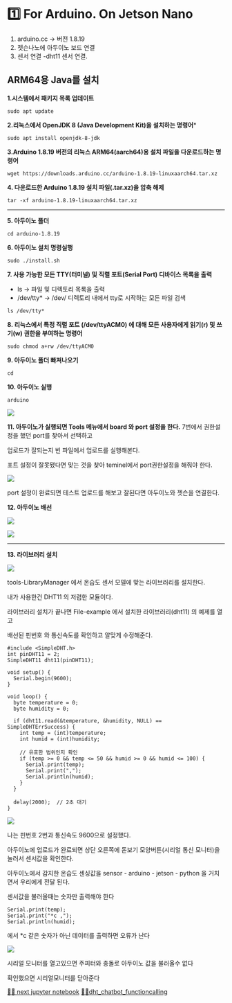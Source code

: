# 1️⃣ For Arduino. On Jetson Nano

1. arduino.cc   ->  버전 1.8.19
2. 젯슨나노에 아두이노 보드 연결
3. 센서 연결 -dht11 센서 연결. 

## ARM64용 Java를 설치

**1.시스템에서 패키지 목록 업데이트**

```sudo apt update```


**2.리눅스에서 OpenJDK 8 (Java Development Kit)을 설치하는 명령어***

```sudo apt install openjdk-8-jdk```


**3.Arduino 1.8.19 버전의 리눅스 ARM64(aarch64)용 설치 파일을 다운로드하는 명령어**

```wget https://downloads.arduino.cc/arduino-1.8.19-linuxaarch64.tar.xz```


**4. 다운로드한 Arduino 1.8.19 설치 파일(.tar.xz)을 압축 해제**

```tar -xf arduino-1.8.19-linuxaarch64.tar.xz```

---

**5. 아두이노 폴더**

```cd arduino-1.8.19```


**6. 아두이노 설치 명령실행**

```sudo ./install.sh```


**7.  사용 가능한 모든 TTY(터미널) 및 직렬 포트(Serial Port) 디바이스 목록을 출력**
  - ls → 파일 및 디렉토리 목록을 출력
  - /dev/tty* → /dev/ 디렉토리 내에서 tty로 시작하는 모든 파일 검색

```ls /dev/tty*```


**8. 리눅스에서 특정 직렬 포트 **(/dev/ttyACM0)** 에 대해 모든 사용자에게 읽기(r) 및 쓰기(w) 권한을 부여하는 명령어**

```sudo chmod a+rw /dev/ttyACM0  ```


**9. 아두이노 폴더 빠져나오기**

``cd ``


**10. 아두이노 실행**
    
```arduino```

![](img/ardu.png)


**11. 아두이노가 실행되면 Tools 메뉴에서  board 와 port 설정을 한다.** 7번에서 권한설정을 했던 port를 찾아서 선택하고

  업로드가 잘되는지 빈 파일에서 업로드를 실행해본다.

  포트 설정이 잘못됐다면 맞는 것을 찾아 teminel에서 port권한설정을 해줘야 한다. 

![](img/arduport.jpg)

port 설정이 완료되면 테스트 업로드를 해보고  잘된다면 아두이노와 젯슨을 연결한다.

**12. 아두이노 배선**

![](img/dht1.jpg)

![](img/ardujetson.jpg)

---

**13. 라이브러리 설치**

![](img/ardu_lib.png)

tools-LibraryManager 에서 온습도 센서 모델에 맞는 라이브러리를 설치한다. 

내가 사용한건 DHT11 의 저렴한 모듈이다. 

라이브러리 설치가 끝나면 File-example 에서 설치한 라이브러리(dht11) 의 예제를 열고 

배선된 핀번호 와 통신속도를 확인하고 알맞게 수정해준다. 

```
#include <SimpleDHT.h>
int pinDHT11 = 2;
SimpleDHT11 dht11(pinDHT11);

void setup() {
  Serial.begin(9600);
}

void loop() {
  byte temperature = 0;
  byte humidity = 0;
  
  if (dht11.read(&temperature, &humidity, NULL) == SimpleDHTErrSuccess) {
    int temp = (int)temperature;
    int humid = (int)humidity;
    
    // 유효한 범위인지 확인
    if (temp >= 0 && temp <= 50 && humid >= 0 && humid <= 100) {
      Serial.print(temp);
      Serial.print(",");
      Serial.println(humid);
    }
  }
  
  delay(2000);  // 2초 대기
}
```

![](img/arducode.png)

나는 핀번호 2번과 통신속도 9600으로 설정했다. 

아두이노에 업로드가 완료되면 상단 오른쪽에 돋보기 모양버튼(시리얼 통신 모니터)을 눌러서 센서값을 확인한다.

아두이노에서 감지한 온습도 센싱값을 
sensor - arduino - jetson - python 을 거치면서 우리에게 전달 된다.

센서값을 불러올때는 숫자만 출력해야 한다 
```
Serial.print(temp);
Serial.print("*c ,");
Serial.println(humid);
```
에서 *c 같은 숫자가 아닌 데이터를 출력하면 오류가 난다

![](img/serial.jpg)

시리얼 모니터를 열고있으면 주피터와 충돌로 아두이노 값을 불러올수 없다

확인했으면 시리얼모니터를 닫아준다





[🙋‍♂️ next jupyter notebook](https://github.com/ralralra/jetson_DLI/blob/main/7_python%20and%20jupyter%20_venv.md)
[🙋‍♂️dht_chatbot_functioncalling](https://github.com/ralralra/jetson_DLI/blob/main/chatbot/3_dht_chatbot_functioncalling.ipynb)
